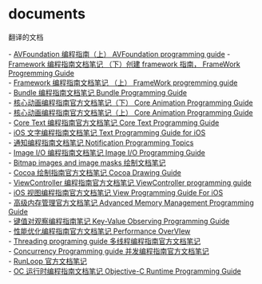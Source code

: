 # documents
翻译的文档

\- [AVFoundation 编程指南（上） AVFoundation programming guide](http://zhaojianfei.con/archives/730)
\- [Framework 编程指南文档笔记 （下）创建 framework 指南， FrameWork Progremming Guide](http://www.zhaojianfei.com/archives/716)  
\- [Framework 编程指南文档笔记 （上） FrameWork progremming guide](http://www.zhaojianfei.com/archives/713)  
\- [Bundle 编程指南文档笔记 Bundle Programming Guide](http://www.zhaojianfei.com/archives/710)  
\- [核心动画编程指南官方文档笔记（下） Core Animation Programming Guide](http://www.zhaojianfei.com/archives/704)  
\- [核心动画编程指南官方文档笔记（上） Core Animation Programming Guide](http://www.zhaojianfei.com/archives/683)  
\- [Core Text 编程指南官方文档笔记 Core Text Programming Guide](http://www.zhaojianfei.com/archives/678)  
\- [iOS 文字编程指南文档笔记 Text Programming Guide for iOS](http://www.zhaojianfei.com/archives/668)  
\- [通知编程指南文档笔记 Notification Programming Topics](http://www.zhaojianfei.com/archives/664)  
\- [Image I/O 编程指南文档笔记 Image I/O Programming Guide](http://www.zhaojianfei.com/archives/662)  
\- [Bitmap images and image masks 绘制文档笔记](http://www.zhaojianfei.com/archives/658)  
\- [Cocoa 绘制指南官方文档笔记 Cocoa Drawing Guide](http://www.zhaojianfei.com/archives/650)  
\- [ViewController 编程指南官方文档笔记 ViewController programming guide](http://www.zhaojianfei.com/archives/646)  
\- [iOS 视图编程指南官方文档笔记 View Programming Guide For iOS](http://www.zhaojianfei.com/archives/641)  
\- [高级内存管理官方文档笔记 Advanced Memory Management Programming Guide](http://www.zhaojianfei.com/archives/636)  
\- [键值对观察编程指南笔记 Key-Value Observing Programming Guide](http://www.zhaojianfei.com/archives/633)  
\- [性能优化编程指南官方文档笔记 Performance OverVIew](http://www.zhaojianfei.com/archives/629)  
\- [Threading programing guide 多线程编程指南官方文档笔记](http://www.zhaojianfei.com/archives/621)  
\- [Concurrency Programming guide 并发编程指南官方文档笔记](http://www.zhaojianfei.com/archives/619)  
\- [RunLoop 官方文档笔记](http://www.zhaojianfei.com/archives/617)  
\- [OC 运行时编程指南文档笔记 Objective-C Runtime Programming Guide](http://www.zhaojianfei.com/archives/724)
